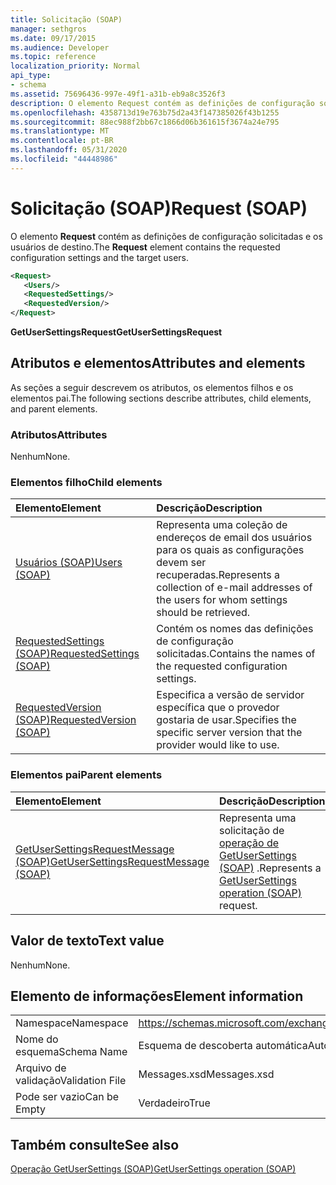 ```yaml
---
title: Solicitação (SOAP)
manager: sethgros
ms.date: 09/17/2015
ms.audience: Developer
ms.topic: reference
localization_priority: Normal
api_type:
- schema
ms.assetid: 75696436-997e-49f1-a31b-eb9a8c3526f3
description: O elemento Request contém as definições de configuração solicitadas e os usuários de destino.
ms.openlocfilehash: 4358713d19e763b75d2a43f147385026f43b1255
ms.sourcegitcommit: 88ec988f2bb67c1866d06b361615f3674a24e795
ms.translationtype: MT
ms.contentlocale: pt-BR
ms.lasthandoff: 05/31/2020
ms.locfileid: "44448986"
---
```

# <a name="request-soap"></a><span data-ttu-id="83d98-103">Solicitação (SOAP)</span><span class="sxs-lookup"><span data-stu-id="83d98-103">Request (SOAP)</span></span>

<span data-ttu-id="83d98-104">O elemento **Request** contém as definições de configuração solicitadas e os usuários de destino.</span><span class="sxs-lookup"><span data-stu-id="83d98-104">The **Request** element contains the requested configuration settings and the target users.</span></span> 
  
```XML
<Request>
   <Users/>
   <RequestedSettings/>
   <RequestedVersion/>
</Request>
```

 <span data-ttu-id="83d98-105">**GetUserSettingsRequest**</span><span class="sxs-lookup"><span data-stu-id="83d98-105">**GetUserSettingsRequest**</span></span>
## <a name="attributes-and-elements"></a><span data-ttu-id="83d98-106">Atributos e elementos</span><span class="sxs-lookup"><span data-stu-id="83d98-106">Attributes and elements</span></span>

<span data-ttu-id="83d98-107">As seções a seguir descrevem os atributos, os elementos filhos e os elementos pai.</span><span class="sxs-lookup"><span data-stu-id="83d98-107">The following sections describe attributes, child elements, and parent elements.</span></span>
  
### <a name="attributes"></a><span data-ttu-id="83d98-108">Atributos</span><span class="sxs-lookup"><span data-stu-id="83d98-108">Attributes</span></span>

<span data-ttu-id="83d98-109">Nenhum</span><span class="sxs-lookup"><span data-stu-id="83d98-109">None.</span></span>
  
### <a name="child-elements"></a><span data-ttu-id="83d98-110">Elementos filho</span><span class="sxs-lookup"><span data-stu-id="83d98-110">Child elements</span></span>

|<span data-ttu-id="83d98-111">**Elemento**</span><span class="sxs-lookup"><span data-stu-id="83d98-111">**Element**</span></span>|<span data-ttu-id="83d98-112">**Descrição**</span><span class="sxs-lookup"><span data-stu-id="83d98-112">**Description**</span></span>|
|:-----|:-----|
|[<span data-ttu-id="83d98-113">Usuários (SOAP)</span><span class="sxs-lookup"><span data-stu-id="83d98-113">Users (SOAP)</span></span>](users-soap.md) <br/> |<span data-ttu-id="83d98-114">Representa uma coleção de endereços de email dos usuários para os quais as configurações devem ser recuperadas.</span><span class="sxs-lookup"><span data-stu-id="83d98-114">Represents a collection of e-mail addresses of the users for whom settings should be retrieved.</span></span>  <br/> |
|[<span data-ttu-id="83d98-115">RequestedSettings (SOAP)</span><span class="sxs-lookup"><span data-stu-id="83d98-115">RequestedSettings (SOAP)</span></span>](requestedsettings-soap.md) <br/> |<span data-ttu-id="83d98-116">Contém os nomes das definições de configuração solicitadas.</span><span class="sxs-lookup"><span data-stu-id="83d98-116">Contains the names of the requested configuration settings.</span></span>  <br/> |
|[<span data-ttu-id="83d98-117">RequestedVersion (SOAP)</span><span class="sxs-lookup"><span data-stu-id="83d98-117">RequestedVersion (SOAP)</span></span>](requestedversion-soap.md) <br/> |<span data-ttu-id="83d98-118">Especifica a versão de servidor específica que o provedor gostaria de usar.</span><span class="sxs-lookup"><span data-stu-id="83d98-118">Specifies the specific server version that the provider would like to use.</span></span>  <br/> |
   
### <a name="parent-elements"></a><span data-ttu-id="83d98-119">Elementos pai</span><span class="sxs-lookup"><span data-stu-id="83d98-119">Parent elements</span></span>

|<span data-ttu-id="83d98-120">**Elemento**</span><span class="sxs-lookup"><span data-stu-id="83d98-120">**Element**</span></span>|<span data-ttu-id="83d98-121">**Descrição**</span><span class="sxs-lookup"><span data-stu-id="83d98-121">**Description**</span></span>|
|:-----|:-----|
|[<span data-ttu-id="83d98-122">GetUserSettingsRequestMessage (SOAP)</span><span class="sxs-lookup"><span data-stu-id="83d98-122">GetUserSettingsRequestMessage (SOAP)</span></span>](getusersettingsrequestmessage-soap.md) <br/> |<span data-ttu-id="83d98-123">Representa uma solicitação de [operação de GetUserSettings (SOAP)](getusersettings-operation-soap.md) .</span><span class="sxs-lookup"><span data-stu-id="83d98-123">Represents a [GetUserSettings operation (SOAP)](getusersettings-operation-soap.md) request.</span></span>  <br/> |
   
## <a name="text-value"></a><span data-ttu-id="83d98-124">Valor de texto</span><span class="sxs-lookup"><span data-stu-id="83d98-124">Text value</span></span>

<span data-ttu-id="83d98-125">Nenhum</span><span class="sxs-lookup"><span data-stu-id="83d98-125">None.</span></span>
  
## <a name="element-information"></a><span data-ttu-id="83d98-126">Elemento de informações</span><span class="sxs-lookup"><span data-stu-id="83d98-126">Element information</span></span>

|||
|:-----|:-----|
|<span data-ttu-id="83d98-127">Namespace</span><span class="sxs-lookup"><span data-stu-id="83d98-127">Namespace</span></span>  <br/> |https://schemas.microsoft.com/exchange/2010/Autodiscover  <br/> |
|<span data-ttu-id="83d98-128">Nome do esquema</span><span class="sxs-lookup"><span data-stu-id="83d98-128">Schema Name</span></span>  <br/> |<span data-ttu-id="83d98-129">Esquema de descoberta automática</span><span class="sxs-lookup"><span data-stu-id="83d98-129">Autodiscover schema</span></span>  <br/> |
|<span data-ttu-id="83d98-130">Arquivo de validação</span><span class="sxs-lookup"><span data-stu-id="83d98-130">Validation File</span></span>  <br/> |<span data-ttu-id="83d98-131">Messages.xsd</span><span class="sxs-lookup"><span data-stu-id="83d98-131">Messages.xsd</span></span>  <br/> |
|<span data-ttu-id="83d98-132">Pode ser vazio</span><span class="sxs-lookup"><span data-stu-id="83d98-132">Can be Empty</span></span>  <br/> |<span data-ttu-id="83d98-133">Verdadeiro</span><span class="sxs-lookup"><span data-stu-id="83d98-133">True</span></span>  <br/> |
   
## <a name="see-also"></a><span data-ttu-id="83d98-134">Também consulte</span><span class="sxs-lookup"><span data-stu-id="83d98-134">See also</span></span>



[<span data-ttu-id="83d98-135">Operação GetUserSettings (SOAP)</span><span class="sxs-lookup"><span data-stu-id="83d98-135">GetUserSettings operation (SOAP)</span></span>](getusersettings-operation-soap.md)

